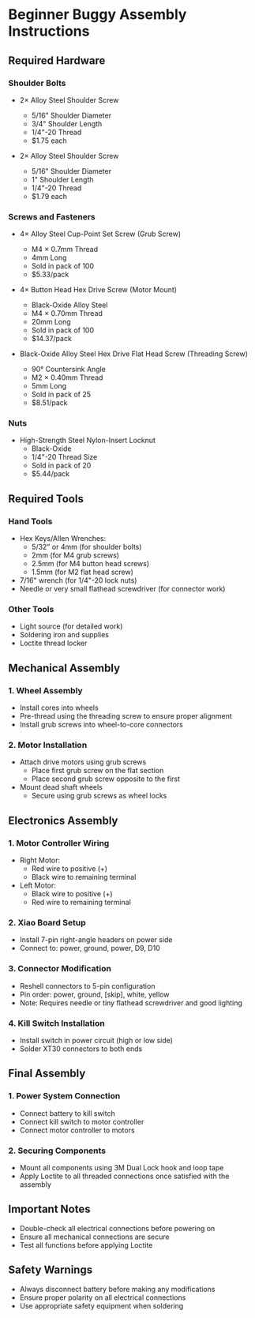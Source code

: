# Beginner Buggy Assembly Instructions

## Required Hardware

### Shoulder Bolts
- 2× Alloy Steel Shoulder Screw
  - 5/16" Shoulder Diameter
  - 3/4" Shoulder Length
  - 1/4"-20 Thread
  - $1.75 each

- 2× Alloy Steel Shoulder Screw
  - 5/16" Shoulder Diameter
  - 1" Shoulder Length
  - 1/4"-20 Thread
  - $1.79 each

### Screws and Fasteners
- 4× Alloy Steel Cup-Point Set Screw (Grub Screw)
  - M4 × 0.7mm Thread
  - 4mm Long
  - Sold in pack of 100
  - $5.33/pack

- 4× Button Head Hex Drive Screw (Motor Mount)
  - Black-Oxide Alloy Steel
  - M4 × 0.70mm Thread
  - 20mm Long
  - Sold in pack of 100
  - $14.37/pack

- Black-Oxide Alloy Steel Hex Drive Flat Head Screw (Threading Screw)
  - 90° Countersink Angle
  - M2 × 0.40mm Thread
  - 5mm Long
  - Sold in pack of 25
  - $8.51/pack

### Nuts
- High-Strength Steel Nylon-Insert Locknut
  - Black-Oxide
  - 1/4"-20 Thread Size
  - Sold in pack of 20
  - $5.44/pack

## Required Tools

### Hand Tools
- Hex Keys/Allen Wrenches:
  - 5/32" or 4mm (for shoulder bolts)
  - 2mm (for M4 grub screws)
  - 2.5mm (for M4 button head screws)
  - 1.5mm (for M2 flat head screw)
- 7/16" wrench (for 1/4"-20 lock nuts)
- Needle or very small flathead screwdriver (for connector work)

### Other Tools
- Light source (for detailed work)
- Soldering iron and supplies
- Loctite thread locker

## Mechanical Assembly

### 1. Wheel Assembly
- Install cores into wheels
- Pre-thread using the threading screw to ensure proper alignment
- Install grub screws into wheel-to-core connectors

### 2. Motor Installation
- Attach drive motors using grub screws
  - Place first grub screw on the flat section
  - Place second grub screw opposite to the first
- Mount dead shaft wheels
  - Secure using grub screws as wheel locks

## Electronics Assembly

### 1. Motor Controller Wiring
- Right Motor:
  - Red wire to positive (+)
  - Black wire to remaining terminal
- Left Motor:
  - Black wire to positive (+)
  - Red wire to remaining terminal

### 2. Xiao Board Setup
- Install 7-pin right-angle headers on power side
- Connect to: power, ground, power, D9, D10

### 3. Connector Modification
- Reshell connectors to 5-pin configuration
- Pin order: power, ground, [skip], white, yellow
- Note: Requires needle or tiny flathead screwdriver and good lighting

### 4. Kill Switch Installation
- Install switch in power circuit (high or low side)
- Solder XT30 connectors to both ends

## Final Assembly

### 1. Power System Connection
- Connect battery to kill switch
- Connect kill switch to motor controller
- Connect motor controller to motors

### 2. Securing Components
- Mount all components using 3M Dual Lock hook and loop tape
- Apply Loctite to all threaded connections once satisfied with the assembly

## Important Notes
- Double-check all electrical connections before powering on
- Ensure all mechanical connections are secure
- Test all functions before applying Loctite

## Safety Warnings
- Always disconnect battery before making any modifications
- Ensure proper polarity on all electrical connections
- Use appropriate safety equipment when soldering
